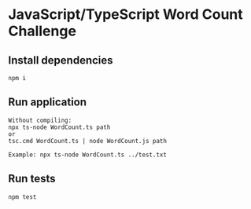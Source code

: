 # JavaScript/TypeScript Word Count Challenge

## Install dependencies
```
npm i
```

## Run application
```
Without compiling: 
npx ts-node WordCount.ts path
or 
tsc.cmd WordCount.ts | node WordCount.js path

Example: npx ts-node WordCount.ts ../test.txt
```

## Run tests
```
npm test
```

